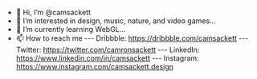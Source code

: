 - 👋 Hi, I’m @camsackett
- 👀 I’m interested in design, music, nature, and video games...
- 🌱 I’m currently learning WebGL...
- 📫 How to reach me
--- Dribbble: https://dribbble.com/camsackett
--- Twitter: https://twitter.com/camronsackett
--- LinkedIn: https://www.linkedin.com/in/camsackett
--- Instagram: https://www.instagram.com/camsackett.design


<!---
camsackett/camsackett is a ✨ special ✨ repository because its `README.md` (this file) appears on your GitHub profile.
You can click the Preview link to take a look at your changes.
--->
